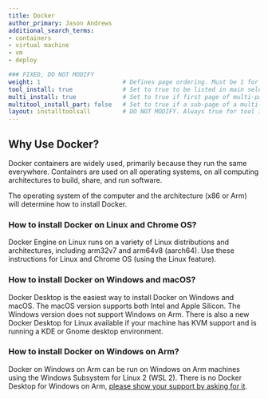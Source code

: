 ```yaml
---
title: Docker
author_primary: Jason Andrews
additional_search_terms:
- containers
- virtual machine
- vm
- deploy

### FIXED, DO NOT MODIFY
weight: 1                       # Defines page ordering. Must be 1 for first (or only) page.
tool_install: true              # Set to true to be listed in main selection page, else false
multi_install: true             # Set to true if first page of multi-page article, else false
multitool_install_part: false   # Set to true if a sub-page of a multi-page article, else false
layout: installtoolsall         # DO NOT MODIFY. Always true for tool install articles
---
```


## Why Use Docker? 

Docker containers are widely used, primarily because they run the same everywhere. Containers are used on all operating systems, on all computing architectures to build, share, and run software.

The operating system of the computer and the architecture (x86 or Arm) will determine how to install Docker.

### How to install Docker on Linux and Chrome OS?
Docker Engine on Linux runs on a variety of Linux distributions and architectures, including arm32v7 and arm64v8 (aarch64). Use these instructions for Linux and Chrome OS (using the Linux feature).

### How to install Docker on Windows and macOS?
Docker Desktop is the easiest way to install Docker on Windows and macOS. The macOS version supports both Intel and Apple Silicon. The Windows version does not support Windows on Arm. There is also a new Docker Desktop for Linux available if your machine has KVM support and is running a KDE or Gnome desktop environment.

### How to install Docker on Windows on Arm?
Docker on Windows on Arm can be run on Windows on Arm machines using the Windows Subsystem for Linux 2 (WSL 2). There is no Docker Desktop for Windows on Arm, [please show your support by asking for it](https://github.com/docker/roadmap/issues/91).
